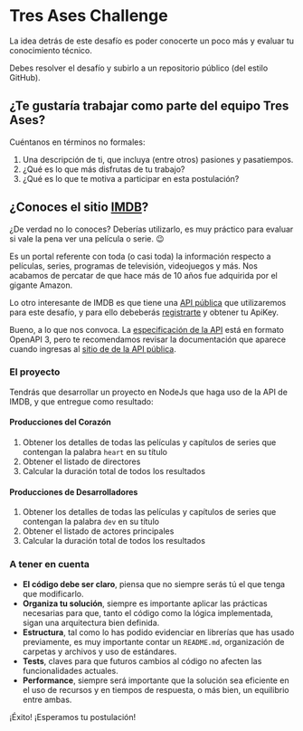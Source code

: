 # Tres Ases Challenge

La idea detrás de este desafío es poder conocerte un poco más y evaluar tu conocimiento técnico.

Debes resolver el desafío y subirlo a un repositorio público (del estilo GitHub).

## ¿Te gustaría trabajar como parte del equipo Tres Ases?

Cuéntanos en términos no formales:

1. Una descripción de ti, que incluya (entre otros) pasiones y pasatiempos.
2. ¿Qué es lo que más disfrutas de tu trabajo?
3. ¿Qué es lo que te motiva a participar en esta postulación?

## ¿Conoces el sitio [IMDB](https://www.imdb.com/)?

¿De verdad no lo conoces? Deberías utilizarlo, es muy práctico para evaluar si vale la pena ver una película o serie. :wink:

Es un portal referente con toda (o casi toda) la información respecto a películas, series, programas de televisión, videojuegos y más. Nos acabamos de percatar de que hace más de 10 años fue adquirida por el gigante Amazon.

Lo otro interesante de IMDB es que tiene una [API pública](https://imdb-api.com/) que utilizaremos para este desafío, y para ello debeberás [registrarte](https://imdb-api.com/Identity/Account/Register) y obtener tu ApiKey.

Bueno, a lo que nos convoca. La [especificación de la API](https://imdb-api.com/swagger/index.html) está en formato OpenAPI 3, pero te recomendamos revisar la documentación que aparece cuando ingresas al [sitio de de la API pública](https://imdb-api.com/).

### El proyecto

Tendrás que desarrollar un proyecto en NodeJs que haga uso de la API de IMDB, y que entregue como resultado:

#### Producciones del Corazón

1. Obtener los detalles de todas las películas y capítulos de series que contengan la palabra `heart` en su título
2. Obtener el listado de directores
3. Calcular la duración total de todos los resultados

#### Producciones de Desarrolladores

1. Obtener los detalles de todas las películas y capítulos de series que contengan la palabra `dev` en su título
2. Obtener el listado de actores principales
3. Calcular la duración total de todos los resultados

### A tener en cuenta

* **El código debe ser claro**, piensa que no siempre serás tú el que tenga que modificarlo.
* **Organiza tu solución**, siempre es importante aplicar las prácticas necesarias para que, tanto el código como la lógica implementada, sigan una arquitectura bien definida.
* **Estructura**, tal como lo has podido evidenciar en librerías que has usado previamente, es muy importante contar un `README.md`, organización de carpetas y archivos y uso de estándares.
* **Tests**, claves para que futuros cambios al código no afecten las funcionalidades actuales.
* **Performance**, siempre será importante que la solución sea eficiente en el uso de recursos y en tiempos de respuesta, o más bien, un equilibrio entre ambas.

¡Éxito! ¡Esperamos tu postulación!



